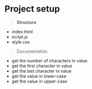# Project setup
> <b>Structure</b>
* index.html
* script.js
* style.css
>Documentation
* get the number of characters in value
* get the first character in value
* get the last character in value
* get the value in lower-case
* get the value in upper-case